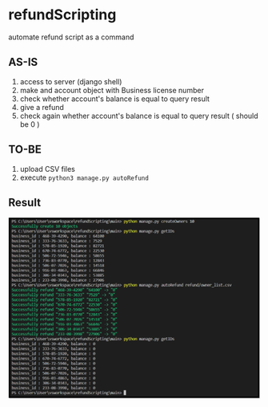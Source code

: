 # refundScripting
automate refund script as a command

## AS-IS
1. access to server (django shell)
2. make and account object with Business license number
3. check whether account's balance is equal to query result
4. give a refund
5. check again whether account's balance is equal to query result ( should be 0 )

## TO-BE
1. upload CSV files
2. execute `python3 manage.py autoRefund`

## Result
![image](main.png)  